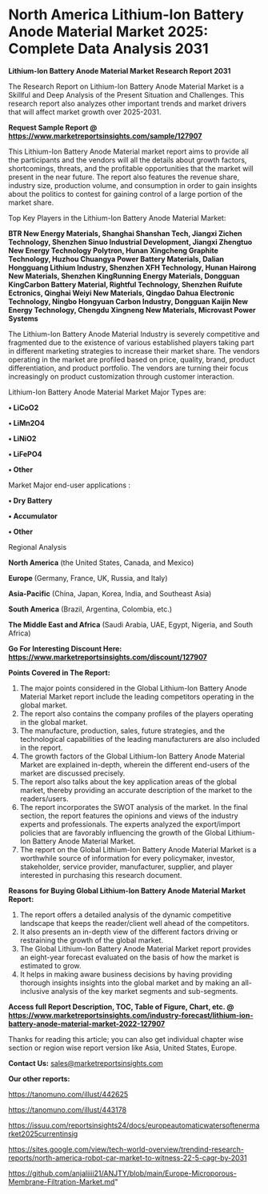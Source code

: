 # North America Lithium-Ion Battery Anode Material Market 2025: Complete Data Analysis 2031

<strong>Lithium-Ion Battery Anode Material Market Research Report 2031</strong>

The Research Report on Lithium-Ion Battery Anode Material Market is a Skillful and Deep Analysis of the Present Situation and Challenges. This research report also analyzes other important trends and market drivers that will affect market growth over 2025-2031.

<strong>Request Sample Report @ <a href=https://www.marketreportsinsights.com/sample/127907>https://www.marketreportsinsights.com/sample/127907</a></strong>

This Lithium-Ion Battery Anode Material market report aims to provide all the participants and the vendors will all the details about growth factors, shortcomings, threats, and the profitable opportunities that the market will present in the near future. The report also features the revenue share, industry size, production volume, and consumption in order to gain insights about the politics to contest for gaining control of a large portion of the market share.

Top Key Players in the Lithium-Ion Battery Anode Material Market:

<strong>BTR New Energy Materials, Shanghai Shanshan Tech, Jiangxi Zichen Technology, Shenzhen Sinuo Industrial Development, Jiangxi Zhengtuo New Energy Technology Polytron, Hunan Xingcheng Graphite Technology, Huzhou Chuangya Power Battery Materials, Dalian Hongguang Lithium Industry, Shenzhen XFH Technology, Hunan Hairong New Materials, Shenzhen KingRunning Energy Materials, Dongguan KingCarbon Battery Material, Rightful Technology, Shenzhen Ruifute Ectronics, Qinghai Weiyi New Materials, Qingdao Dahua Electronic Technology, Ningbo Hongyuan Carbon Industry, Dongguan Kaijin New Energy Technology, Chengdu Xingneng New Materials, Microvast Power Systems</strong>

The Lithium-Ion Battery Anode Material Industry is severely competitive and fragmented due to the existence of various established players taking part in different marketing strategies to increase their market share. The vendors operating in the market are profiled based on price, quality, brand, product differentiation, and product portfolio. The vendors are turning their focus increasingly on product customization through customer interaction.

Lithium-Ion Battery Anode Material Market Major Types are:

<strong>• LiCoO2

• LiMn2O4

• LiNiO2

• LiFePO4

• Other</strong>

Market Major end-user applications :

<strong>• Dry Battery

• Accumulator

• Other</strong>

Regional Analysis

</u><strong><b>North America</b></strong> (the United States, Canada, and Mexico)

<strong><b>Europe </b></strong>(Germany, France, UK, Russia, and Italy)

<strong><b>Asia-Pacific</b></strong> (China, Japan, Korea, India, and Southeast Asia)

<strong><b>South America</b></strong> (Brazil, Argentina, Colombia, etc.)

<strong><b>The Middle East and Africa</b></strong> (Saudi Arabia, UAE, Egypt, Nigeria, and South Africa)

<strong>Go For Interesting Discount Here: <a href=https://www.marketreportsinsights.com/discount/127907>https://www.marketreportsinsights.com/discount/127907</a></strong>

<strong>Points Covered in The Report:</strong>
<ol>
  <li>The major points considered in the Global Lithium-Ion Battery Anode Material Market report include the leading competitors operating in the global market.</li>
  <li>The report also contains the company profiles of the players operating in the global market.</li>
  <li>The manufacture, production, sales, future strategies, and the technological capabilities of the leading manufacturers are also included in the report.</li>
  <li>The growth factors of the Global Lithium-Ion Battery Anode Material Market are explained in-depth, wherein the different end-users of the market are discussed precisely.</li>
  <li>The report also talks about the key application areas of the global market, thereby providing an accurate description of the market to the readers/users.</li>
  <li>The report incorporates the SWOT analysis of the market. In the final section, the report features the opinions and views of the industry experts and professionals. The experts analyzed the export/import policies that are favorably influencing the growth of the Global Lithium-Ion Battery Anode Material Market.</li>
  <li>The report on the Global Lithium-Ion Battery Anode Material Market is a worthwhile source of information for every policymaker, investor, stakeholder, service provider, manufacturer, supplier, and player interested in purchasing this research document.</li>
</ol>
<strong>Reasons for Buying Global Lithium-Ion Battery Anode Material Market Report:</strong>

<ol>
  <li>The report offers a detailed analysis of the dynamic competitive landscape that keeps the reader/client well ahead of the competitors.</li>
  <li>It also presents an in-depth view of the different factors driving or restraining the growth of the global market.</li>
  <li>The Global Lithium-Ion Battery Anode Material Market report provides an eight-year forecast evaluated on the basis of how the market is estimated to grow.</li>
  <li>It helps in making aware business decisions by having providing thorough insights insights into the global market and by making an all-inclusive analysis of the key market segments and sub-segments.</li>
</ol>
<strong>Access full Report Description, TOC, Table of Figure, Chart, etc. @ <a href=https://www.marketreportsinsights.com/industry-forecast/lithium-ion-battery-anode-material-market-2022-127907>https://www.marketreportsinsights.com/industry-forecast/lithium-ion-battery-anode-material-market-2022-127907</a></strong>


Thanks for reading this article; you can also get individual chapter wise section or region wise report version like Asia, United States, Europe.

<strong>Contact Us:</strong>
sales@marketreportsinsights.com

<strong>Our other reports:</strong>

<a href=https://tanomuno.com/illust/442625>https://tanomuno.com/illust/442625</a>

<a href=https://tanomuno.com/illust/443178>https://tanomuno.com/illust/443178</a>

<a href=https://issuu.com/reportsinsights24/docs/europeautomaticwatersoftenermarket2025currentinsig>https://issuu.com/reportsinsights24/docs/europeautomaticwatersoftenermarket2025currentinsig</a>

<a href=https://sites.google.com/view/tech-world-overview/trendind-research-reports/north-america-robot-car-market-to-witness-22-5-cagr-by-2031>https://sites.google.com/view/tech-world-overview/trendind-research-reports/north-america-robot-car-market-to-witness-22-5-cagr-by-2031</a>

<a href=https://github.com/anjaliiii21/ANJTY/blob/main/Europe-Microporous-Membrane-Filtration-Market.md>https://github.com/anjaliiii21/ANJTY/blob/main/Europe-Microporous-Membrane-Filtration-Market.md</a>"
